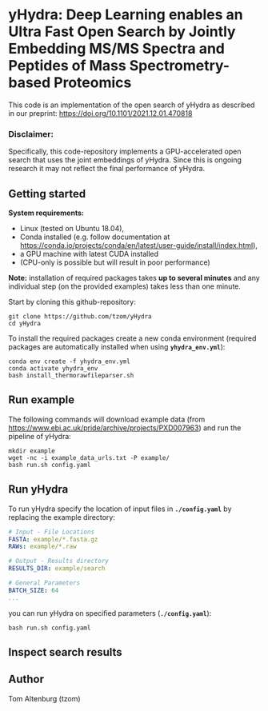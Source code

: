 # yHydra: Deep Learning enables an Ultra Fast Open Search by Jointly Embedding MS/MS Spectra and Peptides of Mass Spectrometry-based Proteomics

This code is an implementation of the open search of yHydra as described in our preprint: https://doi.org/10.1101/2021.12.01.470818  

### Disclaimer:

Specifically, this code-repository implements a GPU-accelerated open search that uses the joint embeddings of yHydra.
Since this is ongoing research it may not reflect the final performance of yHydra.

## Getting started

**System requirements:** 
- Linux (tested on Ubuntu 18.04),
- Conda installed (e.g. follow documentation at https://conda.io/projects/conda/en/latest/user-guide/install/index.html),
- a GPU machine with latest CUDA installed
- (CPU-only is possible but will result in poor performance)

**Note:** installation of required packages takes **up to several minutes** and any individual step (on the provided examples) takes less than one minute.

Start by cloning this github-repository:

```
git clone https://github.com/tzom/yHydra
cd yHydra
```

To install the required packages create a new conda environment (required packages are automatically installed when using **`yhydra_env.yml`**):

```
conda env create -f yhydra_env.yml
conda activate yhydra_env
bash install_thermorawfileparser.sh
```

## Run example

The following commands will download example data (from https://www.ebi.ac.uk/pride/archive/projects/PXD007963) and run the pipeline of yHydra: 

```
mkdir example
wget -nc -i example_data_urls.txt -P example/
bash run.sh config.yaml
```

## Run yHydra

To run yHydra specify the location of input files in **`./config.yaml`** by replacing the example directory:

``` YAML
# Input - File Locations
FASTA: example/*.fasta.gz
RAWs: example/*.raw

# Output - Results directory
RESULTS_DIR: example/search

# General Parameters
BATCH_SIZE: 64
...
```

you can run yHydra on specified parameters (**`./config.yaml`**):

```
bash run.sh config.yaml
```

## Inspect search results



## Author

Tom Altenburg (tzom)
